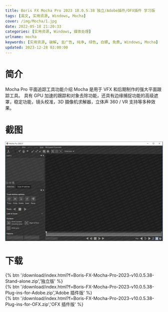 ```yaml
---
title: Boris FX Mocha Pro 2023 10.0.5.38 独立/Adobe插件/OFX插件 学习版
tags: [英文, 实用资源, Windows, Mocha]
cover: /img/Mocha/1.jpg
date: 2022-05-18 21:20:33
categories: [实用资源, Windows, 媒体处理]
urlname: mocha
keywords: [实用资源, 破解, 去广告, 纯净, 绿色, 白嫖, 免费, Windows, Mocha]
updated: 2023-12-28 03:00:00
---
```


# 简介

Mocha Pro 平面追踪工具功能介绍 Mocha 是用于 VFX 和后期制作的强大平面跟踪工具。 具有 GPU 加速的跟踪和对象去除功能，还具有边缘捕捉功能的高级遮罩，稳定功能，镜头校准，3D 摄像机求解器，立体声 360 / VR 支持等多种效果。

# 截图

![](/img/Mocha/2.jpg)

# 下载

{% btn '/download/index.html?f=Boris-FX-Mocha-Pro-2023-v10.0.5.38-Stand-alone.zip','独立版' %}
<br>
{% btn '/download/index.html?f=Boris-FX-Mocha-Pro-2023-v10.0.5.38-Plug-ins-for-Adobe.zip','Adobe 插件版' %}
<br>
{% btn '/download/index.html?f=Boris-FX-Mocha-Pro-2023-v10.0.5.38-Plug-ins-for-OFX.zip','OFX 插件版' %}

